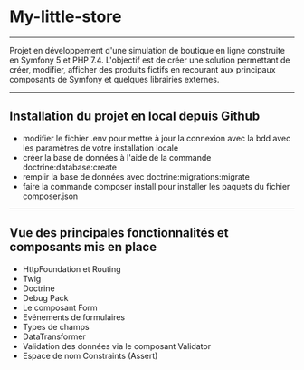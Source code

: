 # My-little-store
***
Projet en développement d'une simulation de boutique en ligne construite en Symfony 5 et PHP 7.4. L'objectif est de créer une solution permettant de créer, modifier, afficher des produits fictifs en recourant aux principaux composants de Symfony et quelques librairies externes.
***
## Installation du projet en local depuis Github
* modifier le fichier .env pour mettre à jour la connexion avec la bdd avec les paramètres de votre installation locale
* créer la base de données à l'aide de la commande doctrine:database:create
* remplir la base de données avec doctrine:migrations:migrate
* faire la commande composer install pour installer les paquets du fichier composer.json
***
## Vue des principales fonctionnalités et composants mis en place
* HttpFoundation et Routing
* Twig
* Doctrine
* Debug Pack
* Le composant Form
* Evénements de formulaires
* Types de champs
* DataTransformer
* Validation des données via le composant Validator
* Espace de nom Constraints (Assert)

